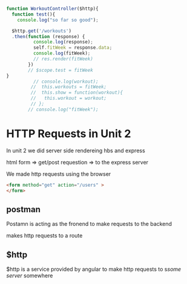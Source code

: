 ```js
function WorkoutController($http){
  function test(){
    console.log("so far so good");

  $http.get('/workouts')
  .then(function (response) {
          console.log(response);
          self.fitWeek = response.data;
          console.log(fitWeek);
          // res.render(fitWeek)
        })
        // $scope.test = fitWeek
}
          // console.log(workout);
         //  this.workouts = fitWeek;
         //  this.show = function(workout){
         //   this.workout = workout;
         // };
        // console.log("fitWeek");

```

# HTTP Requests in Unit 2

In unit 2 we did server side rendereing hbs and express

html form => get/post requestion => to the express server

We made http requests using the browser

```html
<form method="get" action="/users" >
</form>

```

## postman

Postamn is acting as the fronend to make requests to the backend

makes http requests to a route

## $http

$http is a service provided by angular to make http requests to s*some server* somewhere
